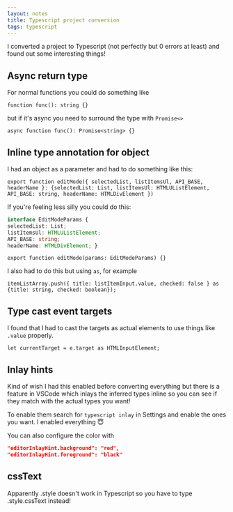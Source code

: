 ```yaml
---
layout: notes
title: Typescript project conversion
tags: typescript
---
```


I converted a project to Typescript (not perfectly but 0 errors at least) and found out some interesting things!

## Async return type

For normal functions you could do something like

`function func(): string {}`

but if it's async you need to surround the type with `Promise<>`

`async function func(): Promise<string> {}`

## Inline type annotation for object

I had an object as a parameter and had to do something like this:

`export function editMode({ selectedList, listItemsUl, API_BASE, headerName }: {selectedList: List, listItemsUl: HTMLUListElement, API_BASE: string, headerName: HTMLDivElement })`

If you're feeling less silly you could do this:

```ts
interface EditModeParams { 
selectedList: List; 
listItemsUl: HTMLUListElement; 
API_BASE: string; 
headerName: HTMLDivElement; } 
```
`export function editMode(params: EditModeParams) {}`

I also had to do this but using `as`, for example

`itemListArray.push({ title: listItemInput.value, checked: false } as {title: string, checked: boolean});`

## Type cast event targets

I found that I had to cast the targets as actual elements to use things like `.value` properly.

`let currentTarget = e.target as HTMLInputElement;`

## Inlay hints

Kind of wish I had this enabled before converting everything but there is a feature in VSCode which inlays the inferred types inline so you can see if they match with the actual types you want!

To enable them search for `typescript inlay` in Settings and enable the ones you want. I enabled everything 😇

You can also configure the color with
```json
"editorInlayHint.background": "red",
"editorInlayHint.foreground": "black"
```

## cssText

Apparently .style doesn't work in Typescript so you have to type .style.cssText instead!
